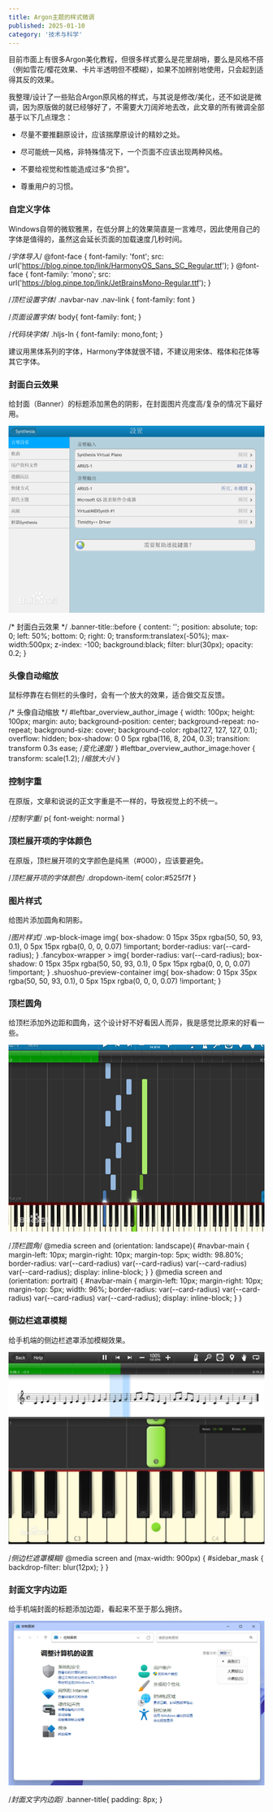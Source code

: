 ```yaml
---
title: Argon主题的样式微调
published: 2025-01-10
category: '技术与科学'
---
```


目前市面上有很多Argon美化教程，但很多样式要么是花里胡哨，要么是风格不搭（例如雪花/樱花效果、卡片半透明但不模糊），如果不加辨别地使用，只会起到适得其反的效果。

我整理/设计了一些贴合Argon原风格的样式，与其说是修改/美化，还不如说是微调，因为原版做的就已经够好了，不需要大刀阔斧地去改，此文章的所有微调全部基于以下几点理念：

* 尽量不要推翻原设计，应该揣摩原设计的精妙之处。

* 尽可能统一风格，非特殊情况下，一个页面不应该出现两种风格。

* 不要给视觉和性能造成过多“负担”。

* 尊重用户的习惯。

### 自定义字体

Windows自带的微软雅黑，在低分屏上的效果简直是一言难尽，因此使用自己的字体是值得的，虽然这会延长页面的加载速度几秒时间。

/*字体导入*/
@font-face {
    font-family: 'font';
    src: url('https://blog.pinpe.top/link/HarmonyOS_Sans_SC_Regular.ttf');
}
@font-face {
    font-family: 'mono';
    src: url('https://blog.pinpe.top/link/JetBrainsMono-Regular.ttf');
}

/*顶栏设置字体*/
.navbar-nav .nav-link {
  font-family: font
}

/*页面设置字体*/
body{
 font-family: font;
}

/*代码块字体*/
.hljs-ln {
    font-family: mono,font;
}

建议用黑体系列的字体，Harmony字体就很不错，不建议用宋体、楷体和花体等其它字体。

### 封面白云效果

给封面（Banner）的标题添加黑色的阴影，在封面图片亮度高/复杂的情况下最好用。

![](images/image.png)

/* 封面白云效果 */
.banner-title::before {
  content: '';
  position: absolute;
  top: 0;
  left: 50%;
  bottom: 0;
  right: 0;
  transform:translatex(-50%);
  max-width:500px;
  z-index: -100;
  background:black;
  filter: blur(30px);
  opacity: 0.2;
}

### 头像自动缩放

鼠标停靠在右侧栏的头像时，会有一个放大的效果，适合做交互反馈。

/* 头像自动缩放 */
#leftbar_overview_author_image {
    width: 100px;
    height: 100px;
    margin: auto;
    background-position: center;
    background-repeat: no-repeat;
    background-size: cover;
    background-color: rgba(127, 127, 127, 0.1);
    overflow: hidden;
    box-shadow: 0 0 5px rgba(116, 8, 204, 0.3);
    transition: transform 0.3s ease; /*变化速度*/
}
#leftbar_overview_author_image:hover {
    transform: scale(1.2); /*缩放大小*/
}

### 控制字重

在原版，文章和说说的正文字重是不一样的，导致视觉上的不统一。

/*控制字重*/
p{
    font-weight: normal
}

### 顶栏展开项的字体颜色

在原版，顶栏展开项的文字颜色是纯黑（#000），应该要避免。

/*顶栏展开项的字体颜色*/
.dropdown-item{
 color:#525f7f
}

### 图片样式

给图片添加圆角和阴影。

/*图片样式*/
.wp-block-image img{
    box-shadow: 0 15px 35px rgba(50, 50, 93, 0.1), 0 5px 15px rgba(0, 0, 0, 0.07) !important;
    border-radius: var(--card-radius);
}
.fancybox-wrapper > img{
  border-radius: var(--card-radius);
  box-shadow: 0 15px 35px rgba(50, 50, 93, 0.1), 0 5px 15px rgba(0, 0, 0, 0.07) !important;
}
.shuoshuo-preview-container img{
  box-shadow: 0 15px 35px rgba(50, 50, 93, 0.1), 0 5px 15px rgba(0, 0, 0, 0.07) !important;
}

### 顶栏圆角

给顶栏添加外边距和圆角，这个设计好不好看因人而异，我是感觉比原来的好看一些。

![](images/image-1.png)

/*顶栏圆角*/
@media screen and (orientation: landscape){
	#navbar-main {
    margin-left: 10px;
    margin-right: 10px;
    margin-top: 5px;
    width: 98.80%;
    border-radius: var(--card-radius) var(--card-radius) var(--card-radius) var(--card-radius);
    display: inline-block;
  }
}
@media screen and (orientation: portrait) {
  #navbar-main {
    margin-left: 10px;
    margin-right: 10px;
    margin-top: 5px;
    width: 96%;
    border-radius: var(--card-radius) var(--card-radius) var(--card-radius) var(--card-radius);
    display: inline-block;
  }
}

### 侧边栏遮罩模糊

给手机端的侧边栏遮罩添加模糊效果。

![](images/image-2.png)

/*侧边栏遮罩模糊*/
@media screen and (max-width: 900px) {
    #sidebar_mask {
      backdrop-filter: blur(12px);
    }
}

### 封面文字内边距

给手机端封面的标题添加边距，看起来不至于那么拥挤。

![](images/image-4.png)

/*封面文字内边距*/
.banner-title{
    padding: 8px;
}
